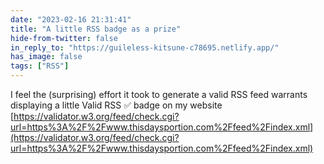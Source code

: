 ```yaml
---
date: "2023-02-16 21:31:41"
title: "A little RSS badge as a prize"
hide-from-twitter: false
in_reply_to: "https://guileless-kitsune-c78695.netlify.app/"
has_image: false
tags: ["RSS"]
---
```


I feel the (surprising) effort it took to generate a valid RSS feed warrants displaying a little Valid RSS ✅ badge on my website [https://validator.w3.org/feed/check.cgi?url=https%3A%2F%2Fwww.thisdaysportion.com%2Ffeed%2Findex.xml](https://validator.w3.org/feed/check.cgi?url=https%3A%2F%2Fwww.thisdaysportion.com%2Ffeed%2Findex.xml)
